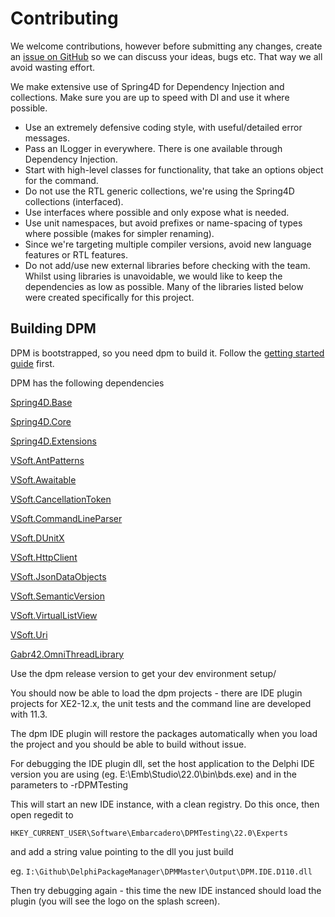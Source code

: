 # Contributing

We welcome contributions, however before submitting any changes, create an [issue on GitHub](https://github.com/DelphiPackageManager/DPM/issues) so we can discuss your ideas, bugs etc. That way we all avoid wasting effort.

We make extensive use of Spring4D for Dependency Injection and collections. Make sure you are up to speed with DI and use it where possible.

- Use an extremely defensive coding style, with useful/detailed error messages.
- Pass an ILogger in everywhere. There is one available through Dependency Injection.
- Start with high-level classes for functionality, that take an options object for the command.
- Do not use the RTL generic collections, we're using the Spring4D collections (interfaced).
- Use interfaces where possible and only expose what is needed.
- Use unit namespaces, but avoid prefixes or name-spacing of types where possible (makes for simpler renaming).
- Since we're targeting multiple compiler versions, avoid new language features or RTL features.
- Do not add/use new external libraries before checking with the team. Whilst using libraries is unavoidable, we would like to keep the dependencies as low as possible. Many of the libraries listed below were created specifically for this project.

## Building DPM

DPM is bootstrapped, so you need dpm to build it. Follow the [getting started guide](./getting-started/installing.md) first.

DPM has the following dependencies

[Spring4D.Base](https://github.com/VSoftTechnologies/Spring4DMirror/releases)

[Spring4D.Core](https://github.com/VSoftTechnologies/Spring4DMirror/releases)

[Spring4D.Extensions](https://github.com/VSoftTechnologies/Spring4DMirror/releases)

[VSoft.AntPatterns](https://github.com/VSoftTechnologies/VSoft.AntPatterns/releases)

[VSoft.Awaitable](https://github.com/VSoftTechnologies/VSoft.Awaitable/releases)

[VSoft.CancellationToken](https://github.com/VSoftTechnologies/VSoft.CancellationToken/releases)

[VSoft.CommandLineParser](https://github.com/VSoftTechnologies/VSoft.CommandLineParser/releases)

[VSoft.DUnitX](https://github.com/VSoftTechnologies/DUnitX/releases)

[VSoft.HttpClient](https://github.com/VSoftTechnologies/VSoft.HttpClient/releases)

[VSoft.JsonDataObjects](https://github.com/ahausladen/JsonDataObjects/releases)

[VSoft.SemanticVersion](https://github.com/VSoftTechnologies/VSoft.SemanticVersion/releases)

[VSoft.VirtualListView](https://github.com/VSoftTechnologies/VSoft.VirtualListView/releases)

[VSoft.Uri](https://github.com/VSoftTechnologies/VSoft.Uri/releases)

[Gabr42.OmniThreadLibrary](https://github.com/VSoftTechnologies/OmniThreadLibrary/releases)

Use the dpm release version to get your dev environment setup/

You should now be able to load the dpm projects - there are IDE plugin projects for XE2-12.x, the unit tests and the command line are developed with 11.3.

The dpm IDE plugin will restore the packages automatically when you load the project and you should be able to build without issue.

For debugging the IDE plugin dll, set the host application to the Delphi IDE version you are using (eg. E:\Emb\Studio\22.0\bin\bds.exe) and in the parameters to -rDPMTesting

This will start an new IDE instance, with a clean registry. Do this once, then open regedit to

`HKEY_CURRENT_USER\Software\Embarcadero\DPMTesting\22.0\Experts`

and add a string value pointing to the dll you just build

eg. `I:\Github\DelphiPackageManager\DPMMaster\Output\DPM.IDE.D110.dll`

Then try debugging again - this time the new IDE instanced should load the plugin (you will see the logo on the splash screen).
